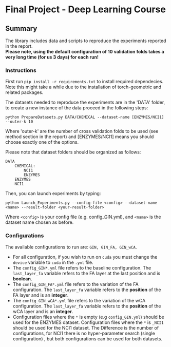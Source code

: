 # Final Project - Deep Learning Course

## Summary

The library includes data and scripts to reproduce the experiments reported in the report.\
**Please note, using the default configuration of 10 validation folds takes a very long
time (for us 3 days) for each run!**

### Instructions

First run `pip install -r requirements.txt` to install required dependecies.
Note this might take a while due to the installation of torch-geometric and related packages.

The datasets needed to reproduce the experiments are in the 'DATA' folder,
to create a new instance of the data proceed in the following steps:

`python PrepareDatasets.py DATA/CHEMICAL --dataset-name [ENZYMES/NCI1] --outer-k 10`

Where 'outer-k' are the number of cross validation folds to be used (see method section in the report)
and [ENZYMES/NCI1] means you should choose exactly one of the options.

Please note that dataset folders should be organized as follows:
    
    DATA
        CHEMICAL:
            NCI1
            ENZYMES
        ENZYMES
        NCI1

Then, you can launch experiments by typing:

`python Launch_Experiments.py --config-file <config> --dataset-name <name> --result-folder <your-result-folder>`

Where `<config>` is your config file (e.g. config_GIN.yml), and `<name>` is the dataset name chosen as before.

### Configurations

The available configurations to run are: `GIN, GIN_FA, GIN_wCA`.
* For all configuration, if you wish to run on `cuda` you must change the `device` variable
to `cuda` in the `.yml` file.
* The `config_GIN*.yml` file refers to the baseline configuration. 
The `last_layer_fa` variable refers to the FA layer at the last position and is **boolean**.
* The `config_GIN_FA*.yml` file refers to the variation of the FA configuration. 
The `last_layer_fa` variable refers to the **position** of the FA layer and is an **integer**.
* The `config_GIN_wCA*.yml` file refers to the variation of the wCA configuration. 
The `last_layer_fa` variable refers to the **position** of the wCA layer and is an **integer**.
* Configuration files where the `*` is empty (e.g `config_GIN.yml`) should be used for the ENZYMES dataset.
Configuration files where the `*` is `_NCI1` should be used for the NCI1 dataset.
The Difference is the number of configurations, for NCI1
there is no hyper-parameter search (single configuration) , but both configurations can be used for both datasets.